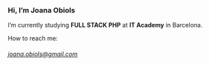 ### Hi, I’m Joana Obiols

I’m currently studying **FULL STACK PHP** at **IT Academy** in Barcelona.  


How to reach me:  
###### joana.obiols@gmail.com

<!---
j-obiols/j-obiols is a ✨ special ✨ repository because its `README.md` (this file) appears on your GitHub profile.
You can click the Preview link to take a look at your changes.
--->
